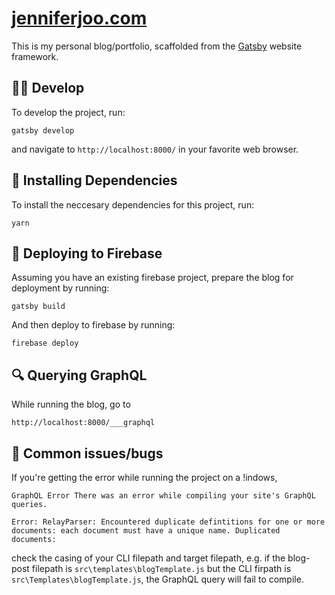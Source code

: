 # [jenniferjoo.com](jenniferjoo.com)

This is my personal blog/portfolio, scaffolded from the [Gatsby](https://www.gatsbyjs.org) website framework.

## 👩‍💻 Develop

To develop the project, run:

```shell
gatsby develop
```

and navigate to `http://localhost:8000/` in your favorite web browser.

## 🧶 Installing Dependencies

To install the neccesary dependencies for this project, run:

```shell
yarn
```

## 🚀 Deploying to Firebase

Assuming you have an existing firebase project, prepare the blog for deployment by running:

```shell
gatsby build
```

And then deploy to firebase by running:

```shell
firebase deploy
```

## 🔍 Querying GraphQL

While running the blog, go to

```shell
http://localhost:8000/___graphql
```

## 🐛 Common issues/bugs

If you're getting the error while running the project on a !indows,

```
GraphQL Error There was an error while compiling your site's GraphQL queries.

Error: RelayParser: Encountered duplicate defintitions for one or more documents: each document must have a unique name. Duplicated documents:
```

check the casing of your CLI filepath and target filepath, e.g. if the blog-post filepath is `src\templates\blogTemplate.js` but the CLI firpath is `src\Templates\blogTemplate.js`, the GraphQL query will fail to compile.
